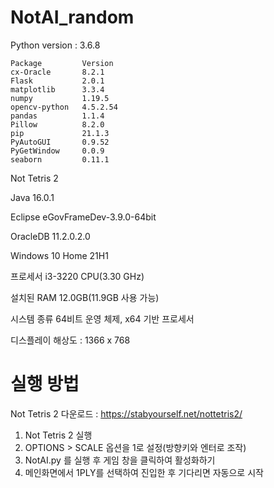 # NotAI_random

Python version : 3.6.8

	Package			Version
	cx-Oracle		8.2.1
	Flask			2.0.1
	matplotlib		3.3.4
	numpy			1.19.5
	opencv-python	4.5.2.54
	pandas			1.1.4
	Pillow			8.2.0
	pip				21.1.3
	PyAutoGUI		0.9.52
	PyGetWindow		0.0.9
	seaborn			0.11.1



Not Tetris 2

Java		16.0.1

Eclipse		eGovFrameDev-3.9.0-64bit

OracleDB	11.2.0.2.0



Windows 10 Home 21H1

프로세서	i3-3220 CPU(3.30 GHz)

설치된 RAM	12.0GB(11.9GB 사용 가능)

시스템 종류	64비트 운영 체제, x64 기반 프로세서

디스플레이 해상도 : 1366 x 768


# 실행 방법

Not Tetris 2 다운로드 : https://stabyourself.net/nottetris2/

1. Not Tetris 2 실행
2. OPTIONS > SCALE 옵션을 1로 설정(방향키와 엔터로 조작)
3. NotAI.py 를 실행 후 게임 창을 클릭하여 활성화하기
4. 메인화면에서 1PLY를 선택하여 진입한 후 기다리면 자동으로 시작

